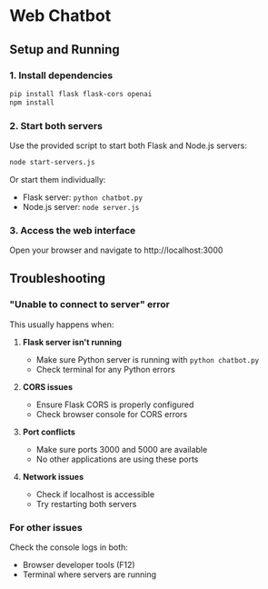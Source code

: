 # Web Chatbot

## Setup and Running

### 1. Install dependencies
```bash
pip install flask flask-cors openai
npm install
```

### 2. Start both servers
Use the provided script to start both Flask and Node.js servers:
```bash
node start-servers.js
```

Or start them individually:
- Flask server: `python chatbot.py`
- Node.js server: `node server.js`

### 3. Access the web interface
Open your browser and navigate to http://localhost:3000

## Troubleshooting

### "Unable to connect to server" error
This usually happens when:

1. **Flask server isn't running**
   - Make sure Python server is running with `python chatbot.py`
   - Check terminal for any Python errors

2. **CORS issues**
   - Ensure Flask CORS is properly configured
   - Check browser console for CORS errors

3. **Port conflicts**
   - Make sure ports 3000 and 5000 are available
   - No other applications are using these ports

4. **Network issues**
   - Check if localhost is accessible
   - Try restarting both servers

### For other issues
Check the console logs in both:
- Browser developer tools (F12)
- Terminal where servers are running
